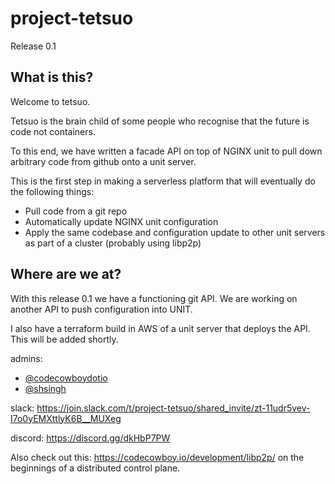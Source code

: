 # project-tetsuo

Release 0.1

## What is this?
Welcome to tetsuo.

Tetsuo is the brain child of some people who recognise that the future is code not containers. 

To this end, we have written a facade API on top of NGINX unit to pull down arbitrary code from github onto a unit server. 

This is the first step in making a serverless platform that will eventually do the following things:

- Pull code from a git repo
- Automatically update NGINX unit configuration
- Apply the same codebase and configuration update to other unit servers as part of a cluster (probably using libp2p)


## Where are we at?

With this release 0.1 we have a functioning git API.
We are working on another API to push configuration into UNIT.

I also have a terraform build in AWS of a unit server that deploys the API. 
This will be added shortly.


admins: 
- [@codecowboydotio](https://github.com/codecowboydotio) 
- [@shsingh](https://github.com/shsingh)



slack: https://join.slack.com/t/project-tetsuo/shared_invite/zt-11udr5vev-I7o0yEMXttlyK6B__MUXeg

discord: https://discord.gg/dkHbP7PW

Also check out this: https://codecowboy.io/development/libp2p/ on the beginnings of a distributed control plane.
